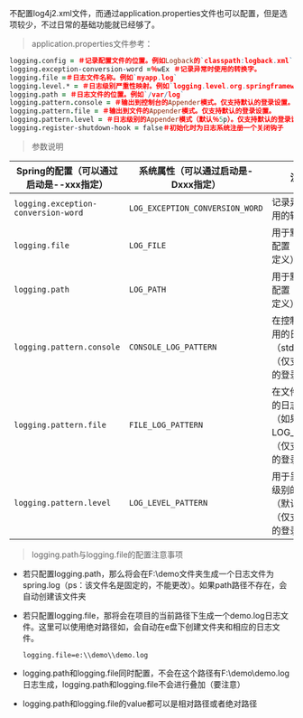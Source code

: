 不配置log4j2.xml文件，而通过application.properties文件也可以配置，但是选项较少，不过日常的基础功能就已经够了。

> application.properties文件参考：

```pro
logging.config = ＃记录配置文件的位置。例如Logback的`classpath:logback.xml` 
logging.exception-conversion-word =％wEx ＃记录异常时使用的转换字。
logging.file =＃日志文件名称。例如`myapp.log` 
logging.level.* = ＃日志级别严重性映射。例如`logging.level.org.springframework = DEBUG` 
logging.path = ＃日志文件的位置。例如`/var/log` 
logging.pattern.console = ＃输出到控制台的Appender模式。仅支持默认的登录设置。
logging.pattern.file = ＃输出到文件的Appender模式。仅支持默认的登录设置。
logging.pattern.level = ＃日志级别的Appender模式（默认％5p）。仅支持默认的登录设置。
logging.register-shutdown-hook = false＃初始化时为日志系统注册一个关闭钩子
```

> 参数说明

| Spring的配置（可以通过启动是--xxx指定） | 系统属性（可以通过启动是-Dxxx指定） | 注释                                                         |
| --------------------------------------- | ----------------------------------- | ------------------------------------------------------------ |
| `logging.exception-conversion-word`     | `LOG_EXCEPTION_CONVERSION_WORD`     | 记录异常时使用的转换字。                                     |
| `logging.file`                          | `LOG_FILE`                          | 用于默认日志配置（如果已定义）。                             |
| `logging.path`                          | `LOG_PATH`                          | 用于默认日志配置（如果已定义）。                             |
| `logging.pattern.console`               | `CONSOLE_LOG_PATTERN`               | 在控制台上使用的日志模式（stdout）。（仅支持默认的登录设置。） |
| `logging.pattern.file`                  | `FILE_LOG_PATTERN`                  | 在文件中使用的日志模式（如果启用LOG_FILE）。（仅支持默认的登录设置。） |
| `logging.pattern.level`                 | `LOG_LEVEL_PATTERN`                 | 用于呈现日志级别的格式（默认`%5p`）。（仅支持默认的登录设置。） |



> logging.path与logging.file的配置注意事项

- 若只配置logging.path，那么将会在F:\demo文件夹生成一个日志文件为spring.log（ps：该文件名是固定的，不能更改）。如果path路径不存在，会自动创建该文件夹

- 若只配置logging.file，那将会在项目的当前路径下生成一个demo.log日志文件。这里可以使用绝对路径如，会自动在e盘下创建文件夹和相应的日志文件。

  ```
  logging.file=e:\\demo\\demo.log
  ```

- logging.path和logging.file同时配置，不会在这个路径有F:\demo\demo.log日志生成，logging.path和logging.file不会进行叠加（要注意）

- logging.path和logging.file的value都可以是相对路径或者绝对路径

